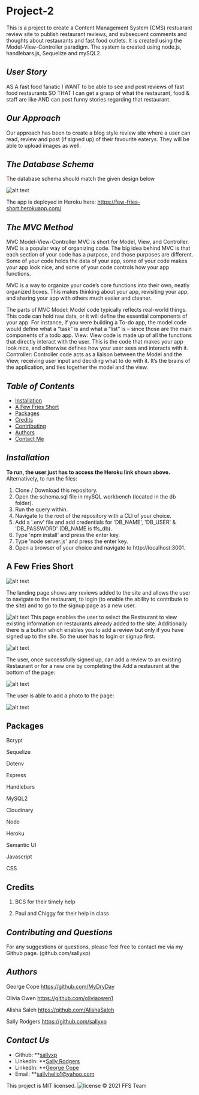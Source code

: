 # Project-2
This is a project to create a Content Management System (CMS) restuarant review site to publish restaurant reviews, and subsequent comments and thoughts about restaurants and fast food outlets. It is created using the Model-View-Controller paradigm. The system is created using node.js, handlebars.js, Sequelize and mySQL2.

## *User Story*
AS A fast food fanatic
I WANT to be able to see and post reviews of fast food restaurants
SO THAT I can get a grasp of what the restaurant, food & staff are like
AND can post funny stories regarding that restaurant.

## *Our Approach*

Our approach has been to create a blog style review site where a user can read, review and post (if signed up) of their favourite eaterys.  They will be able to upload images as well.

## *The Database Schema* 

The database schema should match the given design below

![alt text](/images/EntityRelDiagram.png)

The app is deployed in Heroku here: https://few-fries-short.herokuapp.com/

## *The MVC Method*

MVC Model-View-Controller
MVC is short for Model, View, and Controller. MVC is a popular way of organizing code. The big idea behind MVC is that each section of your code has a purpose, and those purposes are different. Some of your code holds the data of your app, some of your code makes your app look nice, and some of your code controls how your app functions.

MVC is a way to organize your code’s core functions into their own, neatly organized boxes. This makes thinking about your app, revisiting your app, and sharing your app with others much easier and cleaner.

The parts of MVC Model: Model code typically reflects real-world things. This code can hold raw data, or it will define the essential components of your app. For instance, if you were building a To-do app, the model code would define what a “task” is and what a “list” is – since those are the main components of a todo app. View: View code is made up of all the functions that directly interact with the user. This is the code that makes your app look nice, and otherwise defines how your user sees and interacts with it. Controller: Controller code acts as a liaison between the Model and the View, receiving user input and deciding what to do with it. It’s the brains of the application, and ties together the model and the view.



## *Table of Contents*
- [Installation](#installation)
- [A Few Fries Short](#few-fries-short)
- [Packages](#Packages) 
- [Credits](#Credits) 
- [Contributing](#contributing)
- [Authors](#authors)
- [Contact Me](#contact-me)

## *Installation*

**To run, the user just has to access the Heroku link shown above.**
Alternatively, to run the files:
  1. Clone / Download this repository. 
  2. Open the schema.sql file in mySQL workbench (located in the db folder). 
  3. Run the query within. 
  4. Navigate to the root of the repository with a CLI of your choice.
  5. Add a '.env' file and add credentials for 'DB_NAME', 'DB_USER' & 'DB_PASSWORD' (DB_NAME is ffs_db).
  6. Type 'npm install' and press the enter key. 
  7. Type 'node server.js' and press the enter key. 
  8. Open a browser of your choice and navigate to http://localhost:3001.  

## **A Few Fries Short**

![alt text](/images/Landingpage.png) 

The landing page shows any reviews added to the site and allows the user to navigate to the restaurant, to login (to enable the ability to contribute to the site) and to go to the signup page as a new user.

![alt text](/images/Restaurantpage.png)
This page enables the user to select the Restaurant to view existing information on restaurants already added to the site.  Additionally there is a button which enables you to add a review but only if you have signed up to the site.  So the user has to login or signup first.

![alt text](/images/Restaurantpage.png)

The user, once successfully signed up, can add a review to an existing Restaurant or for a new one by completing the Add a restaurant at the bottom of the page:

![alt text](/images/reviewadd.png)

The user is able to add a photo to the page:

![alt text](/images/showspicture.png)

## Packages ##
Bcrypt

Sequelize

Dotenv

Express

Handlebars

MySQL2

Cloudinary

Node

Heroku

Semantic UI

Javascript

CSS


## Credits ##
1. BCS for their timely help

2. Paul and Chiggy for their help in class
                  
## *Contributing and Questions*
For any suggestions or questions, please feel free to contact me via my Github page. (github.com/sallyxp)

## *Authors*
George Cope   https://github.com/MyDryDay

Olivia Owen   https://github.com/oliviaowen1

Alisha Saleh  https://github.com/AlishaSaleh

Sally Rodgers https://github.com/sallyxp

## *Contact Us*
- Github: **[sallyxp](github.com/sallyxp)
- LinkedIn: **[Sally Rodgers](www.linkedin.com/in/sallyhello1)  
- LinkedIn: **[George Cope](www.linkedin.com/in/george-cope-633b761bb)
- Email: **[sallyhello1@yahoo.com](mailto:sallyhello1@yahoo.com)


This project is MIT licensed. ![license](https://img.shields.io/static/v1?label=license&message=MIT&color=blueviolet) 
&copy; 2021 FFS Team



















